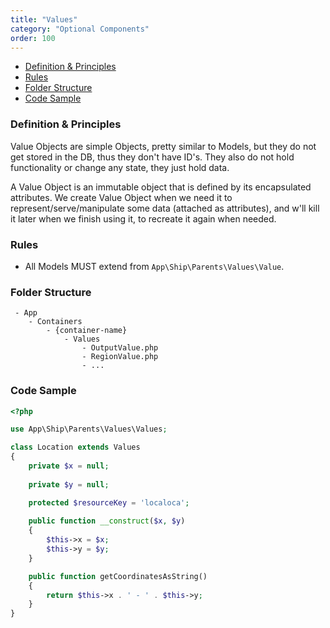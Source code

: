 ```yaml
---
title: "Values"
category: "Optional Components"
order: 100
---
```


- [Definition & Principles](#definition-principles)
- [Rules](#rules)
- [Folder Structure](#folder-structure)
- [Code Sample](#code-sample)

<a name="definition-principles"></a>
### Definition & Principles

Value Objects are simple Objects, pretty similar to Models, but they do not get stored in the DB, thus they don't have ID's. 
They also do not hold functionality or change any state, they just hold data.

A Value Object is an immutable object that is defined by its encapsulated attributes. 
We create Value Object when we need it to represent/serve/manipulate some data (attached as attributes), and w'll kill it later when we finish using it, to recreate it again when needed.  

<a name="rules"></a>
### Rules

- All Models MUST extend from `App\Ship\Parents\Values\Value`.

<a name="folder-structure"></a>
### Folder Structure

```
 - App
    - Containers
        - {container-name}
            - Values
                - OutputValue.php
                - RegionValue.php
                - ...
```

### Code Sample

```php
<?php

use App\Ship\Parents\Values\Values;

class Location extends Values
{
    private $x = null;
    
    private $y = null;

    protected $resourceKey = 'localoca';
    
    public function __construct($x, $y)
    {
        $this->x = $x;
        $this->y = $y;
    }

    public function getCoordinatesAsString()
    {
        return $this->x . ' - ' . $this->y;
    }
}
```
